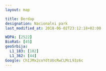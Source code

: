```yaml
---
layout: map

title: Đerdap
designation: Nacionalni park
last_modified_at: 2018-06-02T23:12:18+02:00

WDPA: [2522]
BioRaS: [45]
geoSrbija:
  L1_183: [182]
  L1_362: [44]
Google: ChIJMx2coYdtUUcRwCLMcL93z6c
---
```

